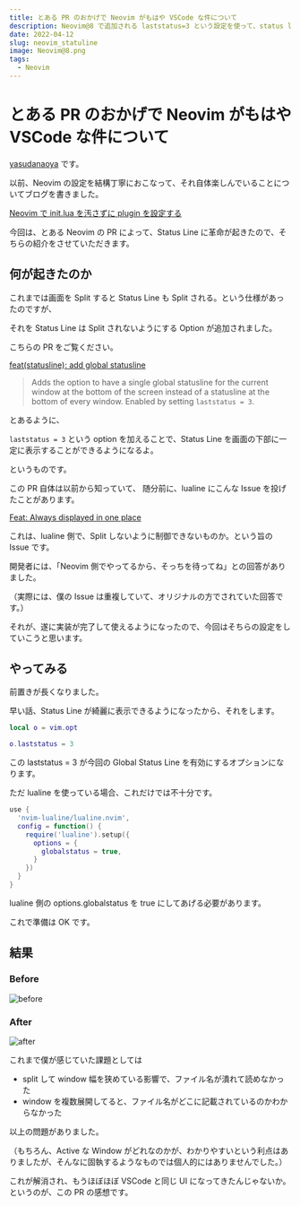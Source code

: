 ```yaml
---
title: とある PR のおかげで Neovim がもはや VSCode な件について
description: Neovim@8 で追加される laststatus=3 という設定を使って、status line を Global 表示させました。
date: 2022-04-12
slug: neovim_statuline
image: Neovim@8.png
tags:
  - Neovim
---
```

# とある PR のおかげで Neovim がもはや VSCode な件について

[yasudanaoya](http://github.com/yasudanaoya) です。

以前、Neovim の設定を結構丁寧におこなって、それ自体楽しんでいることについてブログを書きました。

[Neovim で init.lua を汚さずに plugin を設定する](https://wed.dev/blog/posts/neovim-config)

今回は、とある Neovim の PR によって、Status Line に革命が起きたので、そちらの紹介をさせていただきます。

## 何が起きたのか

これまでは画面を Split すると Status Line も Split される。という仕様があったのですが、

それを Status Line は Split されないようにする Option が追加されました。

こちらの PR をご覧ください。

[feat(statusline): add global statusline](https://github.com/neovim/neovim/pull/17266)

> Adds the option to have a single global statusline for the current window at the bottom of the screen instead of a statusline at the bottom of every window. Enabled by setting `laststatus = 3`.
> 

とあるように、

`laststatus = 3` という option を加えることで、Status Line を画面の下部に一定に表示することができるようになるよ。

というものです。

この PR 自体は以前から知っていて、
随分前に、lualine にこんな Issue を投げたことがあります。

[Feat: Always displayed in one place](https://github.com/nvim-lualine/lualine.nvim/issues/562)

これは、lualine 側で、Split しないように制御できないものか。という旨の Issue です。

開発者には、「Neovim 側でやってるから、そっちを待ってね」との回答がありました。

（実際には、僕の Issue は重複していて、オリジナルの方でされていた回答です。）

それが、遂に実装が完了して使えるようになったので、今回はそちらの設定をしていこうと思います。

## やってみる

前置きが長くなりました。

早い話、Status Line が綺麗に表示できるようになったから、それをします。

```lua
local o = vim.opt

o.laststatus = 3
```

この laststatus = 3 が今回の Global Status Line を有効にするオプションになります。

ただ lualine を使っている場合、これだけでは不十分です。

```lua
use {
  'nvim-lualine/lualine.nvim',
  config = function() {
    require('lualine').setup({
      options = {
        globalstatus = true,
      }
    })
  }
}
```

lualine 側の options.globalstatus を true にしてあげる必要があります。

これで準備は OK です。

## 結果

### Before

![before](https://icxboltnnvznqlpuzkyg.supabase.co/storage/v1/object/public/blog/contents/2022-04-08_11.45.52.png)

### After

![after](https://icxboltnnvznqlpuzkyg.supabase.co/storage/v1/object/public/blog/contents/2022-04-08_11.43.43.png)

これまで僕が感じていた課題としては

- split して window 幅を狭めている影響で、ファイル名が潰れて読めなかった
- window を複数展開してると、ファイル名がどこに記載されているのかわからなかった

以上の問題がありました。

（もちろん、Active な Window がどれなのかが、わかりやすいという利点はありましたが、そんなに固執するようなものでは個人的にはありませんでした。）

これが解消され、もうほぼほぼ VSCode と同じ UI になってきたんじゃないか。というのが、この PR の感想です。
